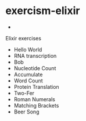 # exercism-elixir
-
Elixir exercises
- Hello World
- RNA transcription
- Bob
- Nucleotide Count
- Accumulate
- Word Count
- Protein Translation
- Two-Fer
- Roman Numerals
- Matching Brackets
- Beer Song
